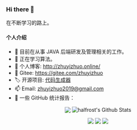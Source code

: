 ### Hi there 👋

在不断学习的路上。

#### 个人介绍
- 🔭 目前在从事 JAVA 后端研发及管理相关的工作。
- 🌱 正在学习算法。
- 💬 个人博客: http://zhuyizhuo.online/
- 📝 Gitee: https://gitee.com/zhuyizhuo
- 🏷️ 开源项目: [代码生成器](http://zhuyizhuo.online/code-generator-doc/)
- 📫 Email: zhuyizhuo2019@gmail.com
- 👑 一些 GitHub 统计报告：

<p align="center">
<img align="center" src="https://github-readme-stats.vercel.app/api/top-langs/?username=zhuyizhuo&hide_langs_below=1&theme=default&line_height=27&layout=compact" />
<img align="center" src="https://github-readme-stats.vercel.app/api?username=zhuyizhuo&show_icons=true&count_private=true&include_all_commits=true&line_height=21" alt="halfrost's Github Stats" />
</p>

<p align="center">
<a href= "https://github.com/zhuyizhuo/code-generator/"><img src="https://img.icons8.com/material-outlined/27/000000/ball-point-pen.png"/></a>
<a href= "https://twitter.com/zhuyizhuo"><img src="https://img.icons8.com/material-outlined/30/000000/twitter.png"/></a>
<a href= "http://zhuyizhuo.online/"><img src="https://img.icons8.com/material-outlined/27/000000/geography.png"/></a>
</p>

<!--
<p  align="center">
<img src="https://visitor-badge.laobi.icu/badge?page_id=zhuyizhuo.zhuyizhuo" alt="visitor badge"/>       
</p>
-->
<!--
**zhuyizhuo/zhuyizhuo** is a ✨ _special_ ✨ repository because its `README.md` (this file) appears on your GitHub profile.

Here are some ideas to get you started:

- 🔭 I’m currently working on ...
- 🌱 I’m currently learning ...
- 👯 I’m looking to collaborate on ...
- 🤔 I’m looking for help with ...
- 💬 Ask me about ...
- 📫 How to reach me: ...
- 😄 Pronouns: ...
- ⚡ Fun fact: ...
-->
